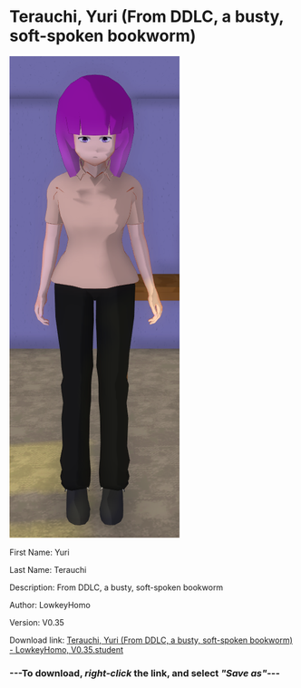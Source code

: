 # Terauchi, Yuri (From DDLC, a busty, soft-spoken bookworm)

<img src = "https://raw.githubusercontent.com/Arbiter1223/Daigaku-Gurashi-Custom-Students/master/Students/Files/Terauchi%2C%20Yuri%20(From%20DDLC%2C%20a%20busty%2C%20soft-spoken%20bookworm).png">

First Name: Yuri

Last Name: Terauchi

Description: From DDLC, a busty, soft-spoken bookworm

Author: LowkeyHomo

Version: V0.35

Download link: <a href="https://raw.githubusercontent.com/Arbiter1223/Daigaku-Gurashi-Custom-Students/master/Students/Files/Terauchi%2C%20Yuri%20(From%20DDLC%2C%20a%20busty%2C%20soft-spoken%20bookworm)%20-%20LowkeyHomo%2C%20V0.35.student">Terauchi, Yuri (From DDLC, a busty, soft-spoken bookworm) - LowkeyHomo, V0.35.student</a>

### ---**To download, _right-click_ the link, and select _"Save as"_**---
